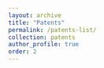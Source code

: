 ```yaml
---
layout: archive
title: "Patents"
permalink: /patents-list/
collection: patents
author_profile: true
order: 2
---
```

